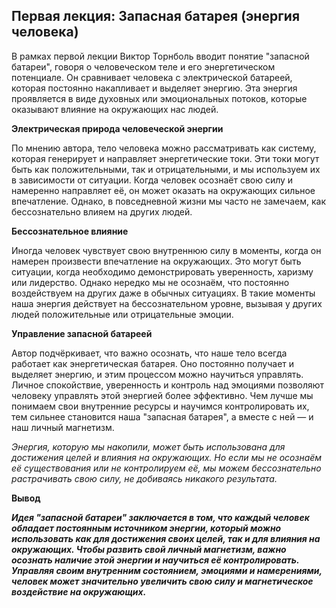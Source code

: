 ## Первая лекция: Запасная батарея (энергия человека)

В рамках первой лекции Виктор Торнболь вводит понятие "запасной батареи", говоря о человеческом теле и его энергетическом потенциале. Он сравнивает человека с электрической батареей, которая постоянно накапливает и выделяет энергию. Эта энергия проявляется в виде духовных или эмоциональных потоков, которые оказывают влияние на окружающих нас людей.

**Электрическая природа человеческой энергии**

По мнению автора, тело человека можно рассматривать как систему, которая генерирует и направляет энергетические токи. Эти токи могут быть как положительными, так и отрицательными, и мы используем их в зависимости от ситуации. Когда человек осознаёт свою силу и намеренно направляет её, он может оказать на окружающих сильное впечатление. Однако, в повседневной жизни мы часто не замечаем, как бессознательно влияем на других людей.

**Бессознательное влияние**

Иногда человек чувствует свою внутреннюю силу в моменты, когда он намерен произвести впечатление на окружающих. Это могут быть ситуации, когда необходимо демонстрировать уверенность, харизму или лидерство. Однако нередко мы не осознаём, что постоянно воздействуем на других даже в обычных ситуациях. В такие моменты наша энергия действует на бессознательном уровне, вызывая у других людей положительные или отрицательные эмоции.

**Управление запасной батареей**

Автор подчёркивает, что важно осознать, что наше тело всегда работает как энергетическая батарея. Оно постоянно получает и выделяет энергию, и этим процессом можно научиться управлять. Личное спокойствие, уверенность и контроль над эмоциями позволяют человеку управлять этой энергией более эффективно. Чем лучше мы понимаем свои внутренние ресурсы и научимся контролировать их, тем сильнее становится наша "запасная батарея", а вместе с ней — и наш личный магнетизм.

*Энергия, которую мы накопили, может быть использована для достижения целей и влияния на окружающих. Но если мы не осознаём её существования или не контролируем её, мы можем бессознательно растрачивать свою силу, не добиваясь никакого результата.*

**Вывод**

***Идея "запасной батареи" заключается в том, что каждый человек обладает постоянным источником энергии, который можно использовать как для достижения своих целей, так и для влияния на окружающих. Чтобы развить свой личный магнетизм, важно осознать наличие этой энергии и научиться её контролировать. Управляя своим внутренним состоянием, эмоциями и намерениями, человек может значительно увеличить свою силу и магнетическое воздействие на окружающих.***

